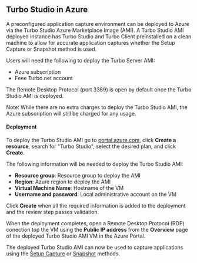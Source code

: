 ## Turbo Studio in Azure

A preconfigured application capture environment can be deployed to Azure via the Turbo Studio Azure Marketplace Image (AMI). A Turbo Studio AMI deployed instance has Turbo Studio and Turbo Client preinstalled on a clean machine to allow for accurate application captures whether the Setup Capture or Snapshot method is used.

Users will need the following to deploy the Turbo Server AMI:

- Azure subscription
- Feee Turbo.net account

The Remote Desktop Protocol (port 3389) is open by default once the Turbo Studio AMI is deployed. 

Note: While there are no extra charges to deploy the Turbo Studio AMI, the Azure subscription will still be charged for any usage.

#### Deployment

To deploy the Turbo Studio AMI go to [portal.azure.com](https://portal.azure.com "Azure Portal"), click **Create a resource**, search for "Turbo Studio", select the desired plan, and click **Create**.

The following information will be needed to deploy the Turbo Studio AMI:

- **Resource group**: Resource group to deploy the AMI
- **Region**: Azure region to deploy the AMI
- **Virtual Machine Name**: Hostname of the VM
- **Username and password**: Local administrative account on the VM

Click **Create** when all the required information is added to the deployment and the review step passes validation.

When the deployment completes, open a Remote Desktop Protocol (RDP) conection top the VM using the **Public IP address** from the **Overview** page of the deployed Turbo Studio AMI VM in the Azure Portal.

The deployed Turbo Studio AMI can now be used to capture applications using the [Setup Capture](https://app.turbo.net/docs/studio/working-with-turbo-studio/setup-capture "Setup Capture") or [Snapshot](https://app.turbo.net/docs/studio/working-with-turbo-studio/snapshots "Snapshot") methods.
